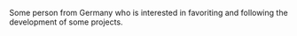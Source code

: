 Some person from Germany who is interested in favoriting and following the development of some projects.
